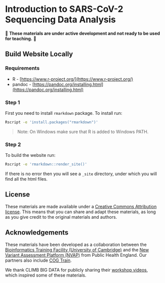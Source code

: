 # Introduction to SARS-CoV-2 Sequencing Data Analysis

:construction: **These materials are under active development and not ready to be used for teaching.** :construction:

## Build Website Locally
### Requirements
* R - [https://www.r-project.org/](https://www.r-project.org/)
* pandoc - [https://pandoc.org/installing.html](https://pandoc.org/installing.html)

### Step 1
First you need to install `rmarkdown` package. To install run:
```bash
Rscript -e 'install.packages("rmarkdown")'
```
> Note: On Windows make sure that R is added to Windows PATH. 

### Step 2
To build the website run:
```bash
Rscript -e 'rmarkdown::render_site()'
```
If there is no error then you will see a `_site` directory, under which you will find all the html files.

## License

These materials are made available under a [Creative Commons Attribution license](https://creativecommons.org/licenses/by/4.0/). 
This means that you can share and adapt these materials, as long as you give credit to the original materials and authors. 

## Acknowledgements

These materials have been developed as a collaboration between the [Bioinformatics Training Facility (University of Cambridge)](https://bioinfotraining.bio.cam.ac.uk/) and the [New Variant Assessment Platform (NVAP)](https://www.gov.uk/guidance/new-variant-assessment-platform) from Public Health England.
Our partners also include [COG Train](https://www.cogconsortium.uk/cog-train/about-cog-train/).

We thank CLIMB BIG DATA for publicly sharing their [workshop videos](https://www.youtube.com/channel/UCdiGIIyryQL3x-Og5uiY1rw), which inspired some of these materials.

